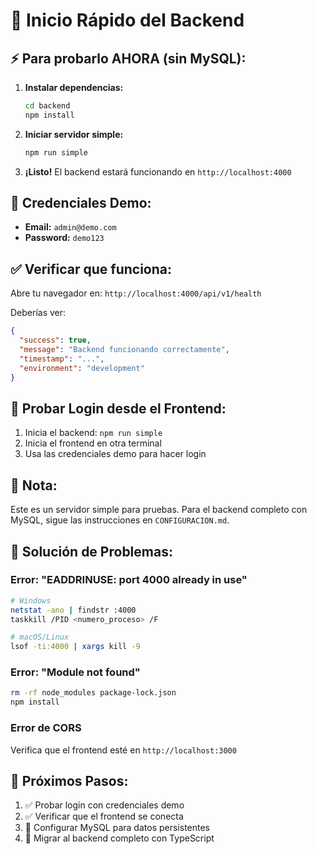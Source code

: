 # 🚀 Inicio Rápido del Backend

## ⚡ **Para probarlo AHORA (sin MySQL):**

1. **Instalar dependencias:**
   ```bash
   cd backend
   npm install
   ```

2. **Iniciar servidor simple:**
   ```bash
   npm run simple
   ```

3. **¡Listo!** El backend estará funcionando en `http://localhost:4000`

## 🔐 **Credenciales Demo:**
- **Email:** `admin@demo.com`
- **Password:** `demo123`

## ✅ **Verificar que funciona:**

Abre tu navegador en: `http://localhost:4000/api/v1/health`

Deberías ver:
```json
{
  "success": true,
  "message": "Backend funcionando correctamente",
  "timestamp": "...",
  "environment": "development"
}
```

## 🧪 **Probar Login desde el Frontend:**

1. Inicia el backend: `npm run simple`
2. Inicia el frontend en otra terminal
3. Usa las credenciales demo para hacer login

## 📝 **Nota:**
Este es un servidor simple para pruebas. Para el backend completo con MySQL, sigue las instrucciones en `CONFIGURACION.md`.

## 🔧 **Solución de Problemas:**

### Error: "EADDRINUSE: port 4000 already in use"
```bash
# Windows
netstat -ano | findstr :4000
taskkill /PID <numero_proceso> /F

# macOS/Linux  
lsof -ti:4000 | xargs kill -9
```

### Error: "Module not found"
```bash
rm -rf node_modules package-lock.json
npm install
```

### Error de CORS
Verifica que el frontend esté en `http://localhost:3000`

## 🎯 **Próximos Pasos:**
1. ✅ Probar login con credenciales demo
2. ✅ Verificar que el frontend se conecta
3. 📝 Configurar MySQL para datos persistentes
4. 🔄 Migrar al backend completo con TypeScript